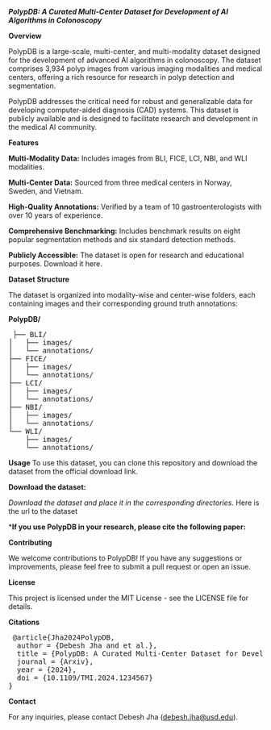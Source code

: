*****PolypDB: A Curated Multi-Center Dataset for Development of AI Algorithms in Colonoscopy*****

**Overview**

PolypDB is a large-scale, multi-center, and multi-modality dataset designed for the development of advanced AI algorithms in colonoscopy. The dataset comprises 3,934 polyp images from various imaging modalities and medical centers, offering a rich resource for research in polyp detection and segmentation.

PolypDB addresses the critical need for robust and generalizable data for developing computer-aided diagnosis (CAD) systems. This dataset is publicly available and is designed to facilitate research and development in the medical AI community.

**Features**

**Multi-Modality Data:** Includes images from BLI, FICE, LCI, NBI, and WLI modalities.

**Multi-Center Data:** Sourced from three medical centers in Norway, Sweden, and Vietnam.

**High-Quality Annotations:** Verified by a team of 10 gastroenterologists with over 10 years of experience.

**Comprehensive Benchmarking:** Includes benchmark results on eight popular segmentation methods and six standard detection methods.

**Publicly Accessible:** The dataset is open for research and educational purposes. Download it here.

**Dataset Structure**

The dataset is organized into modality-wise and center-wise folders, each containing images and their corresponding ground truth annotations:

**PolypDB/**
<pre>
 ├── BLI/
│   ├── images/
│   └── annotations/
├── FICE/
│   ├── images/
│   └── annotations/
├── LCI/
│   ├── images/
│   └── annotations/
├── NBI/
│   ├── images/
│   └── annotations/
└── WLI/
    ├── images/
    └── annotations/
</pre>
    
**Usage**
To use this dataset, you can clone this repository and download the dataset from the official download link.

**Download the dataset:**

*Download the dataset and place it in the corresponding directories.*
Here is the url to the dataset

***If you use PolypDB in your research, please cite the following paper:**

**Contributing**

We welcome contributions to PolypDB! If you have any suggestions or improvements, please feel free to submit a pull request or open an issue.

**License**

This project is licensed under the MIT License - see the LICENSE file for details.

**Citations**

<pre>
 @article{Jha2024PolypDB,
  author = {Debesh Jha and et al.},
  title = {PolypDB: A Curated Multi-Center Dataset for Development of AI Algorithms in Colonoscopy},
  journal = {Arxiv},
  year = {2024},
  doi = {10.1109/TMI.2024.1234567}
} 
</pre>

**Contact**

For any inquiries, please contact Debesh Jha (debesh.jha@usd.edu).
